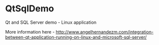# QtSqlDemo
Qt and SQL Server demo - Linux application

More information here - http://www.angelhernandezm.com/integration-between-qt-application-running-on-linux-and-microsoft-sql-server/
